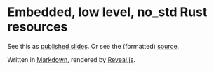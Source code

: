 # Embedded, low level, no_std Rust resources

See this as [published slides](https://peter-kehl.github.io/embedded_low_level_rust). Or see the (formatted) [source](https://github.com/peter-kehl/embedded_low_level_rust/blob/master/README.md).

Written in [Markdown](https://revealjs.com/markdown), rendered by [Reveal.js](https://github.com/hakimel/reveal.js).
